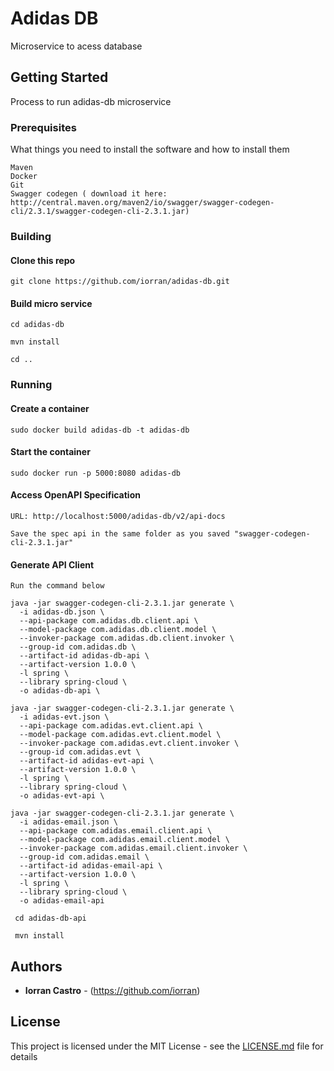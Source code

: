 # Adidas DB

Microservice to acess database

## Getting Started

Process to run adidas-db microservice

### Prerequisites

What things you need to install the software and how to install them

```
Maven
Docker
Git
Swagger codegen ( download it here: http://central.maven.org/maven2/io/swagger/swagger-codegen-cli/2.3.1/swagger-codegen-cli-2.3.1.jar)

```

### Building

#### Clone this repo

```
git clone https://github.com/iorran/adidas-db.git
```

#### Build micro service

```
cd adidas-db

mvn install

cd ..
```
### Running

#### Create a container

```
sudo docker build adidas-db -t adidas-db

```
#### Start the container

```
sudo docker run -p 5000:8080 adidas-db
```

#### Access OpenAPI Specification

```
URL: http://localhost:5000/adidas-db/v2/api-docs

Save the spec api in the same folder as you saved "swagger-codegen-cli-2.3.1.jar"

```

#### Generate API Client

```
Run the command below

java -jar swagger-codegen-cli-2.3.1.jar generate \
  -i adidas-db.json \
  --api-package com.adidas.db.client.api \
  --model-package com.adidas.db.client.model \
  --invoker-package com.adidas.db.client.invoker \
  --group-id com.adidas.db \
  --artifact-id adidas-db-api \
  --artifact-version 1.0.0 \
  -l spring \
  --library spring-cloud \
  -o adidas-db-api \

java -jar swagger-codegen-cli-2.3.1.jar generate \
  -i adidas-evt.json \
  --api-package com.adidas.evt.client.api \
  --model-package com.adidas.evt.client.model \
  --invoker-package com.adidas.evt.client.invoker \
  --group-id com.adidas.evt \
  --artifact-id adidas-evt-api \
  --artifact-version 1.0.0 \
  -l spring \
  --library spring-cloud \
  -o adidas-evt-api \

java -jar swagger-codegen-cli-2.3.1.jar generate \
  -i adidas-email.json \
  --api-package com.adidas.email.client.api \
  --model-package com.adidas.email.client.model \
  --invoker-package com.adidas.email.client.invoker \
  --group-id com.adidas.email \
  --artifact-id adidas-email-api \
  --artifact-version 1.0.0 \
  -l spring \
  --library spring-cloud \
  -o adidas-email-api
  
 cd adidas-db-api
 
 mvn install
```


## Authors

* **Iorran Castro** - (https://github.com/iorran) 

## License

This project is licensed under the MIT License - see the [LICENSE.md](LICENSE.md) file for details
 
